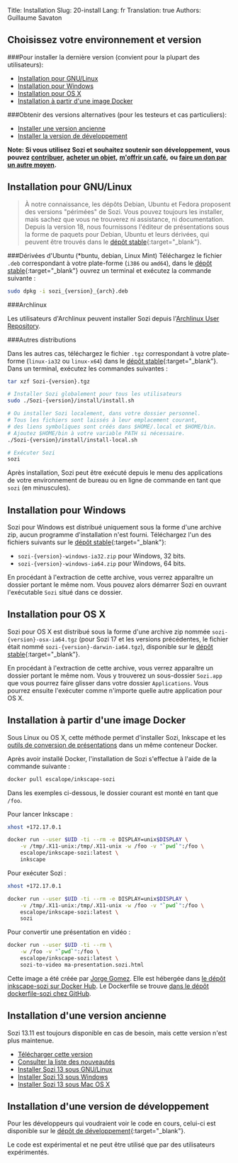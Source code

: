 Title: Installation
Slug: 20-install
Lang: fr
Translation: true
Authors: Guillaume Savaton

Choisissez votre environnement et version
------------------------------------------

###Pour installer la dernière version (convient pour la plupart des utilisateurs):

* [Installation pour GNU/Linux](#installation-pour-gnulinux)
* [Installation pour Windows](#installation-pour-windows)
* [Installation pour OS X](#installation-pour-os-x)
* [Installation à partir d'une image Docker](#installation-a-partir-dune-image-docker)

###Obtenir des versions alternatives (pour les testeurs et cas particuliers):

* [Installer une version ancienne](#installation-dune-version-ancienne)
* [Installer la version de développement](#installation-dune-version-de-developpement)


**Note: Si vous utilisez Sozi et souhaitez soutenir son développement,**
**vous pouvez [contribuer](|filename|contribute.md),**
**[acheter un objet](https://www.spreadshirt.fr/user/Guillaume+Savaton),**
**[m'offrir un café](https://www.buymeacoffee.com/THtbNvnqE),**
**ou [faire un don par un autre moyen](|filename|donate.md).**



Installation pour GNU/Linux
---------------------------

> À notre connaissance, les dépôts Debian, Ubuntu et Fedora proposent des versions
> "périmées" de Sozi.
> Vous pouvez toujours les installer, mais sachez que vous ne trouverez ni
> assistance, ni documentation.
> Depuis la version 18, nous fournissons l'éditeur de présentations sous la forme
> de paquets pour Debian, Ubuntu et leurs dérivées, qui peuvent être trouvés dans le 
> [dépôt stable](https://github.com/senshu/Sozi/releases/latest){:target="_blank"}.

###Dérivées d'Ubuntu (*buntu, debian, Linux Mint)
Téléchargez le fichier `.deb` correspondant à votre plate-forme (`i386` ou `amd64`), dans le 
[dépôt stable](https://github.com/senshu/Sozi/releases/latest){:target="_blank"}
ouvrez un terminal et exécutez la commande suivante&nbsp;:

```bash
sudo dpkg -i sozi_{version}_{arch}.deb
```
###Archlinux

Les utilisateurs d'Archlinux peuvent installer Sozi depuis l'[Archlinux User Repository](https://aur.archlinux.org/packages/sozi).

###Autres distributions

Dans les autres cas, téléchargez le fichier `.tgz` correspondant à votre plate-forme
(`linux-ia32` ou `linux-x64`) dans le [dépôt stable](https://github.com/senshu/Sozi/releases/latest){:target="_blank"}.
Dans un terminal, exécutez les commandes suivantes&nbsp;:

```bash
tar xzf Sozi-{version}.tgz

# Installer Sozi globalement pour tous les utilisateurs
sudo ./Sozi-{version}/install/install.sh

# Ou installer Sozi localement, dans votre dossier personnel.
# Tous les fichiers sont laissés à leur emplacement courant,
# des liens symboliques sont créés dans $HOME/.local et $HOME/bin.
# Ajoutez $HOME/bin à votre variable PATH si nécessaire.
./Sozi-{version}/install/install-local.sh

# Exécuter Sozi
sozi
```

Après installation, Sozi peut être exécuté depuis le menu des applications de votre environnement de bureau ou en ligne de commande en tant que `sozi` (en minuscules).

Installation pour Windows
-------------------------

Sozi pour Windows est distribué uniquement sous la forme d'une archive zip, aucun programme d'installation n'est fourni.
Téléchargez l'un des fichiers suivants sur le [dépôt stable](https://github.com/senshu/Sozi/releases/latest){:target="_blank"}:

* `sozi-{version}-windows-ia32.zip` pour Windows, 32 bits.
* `sozi-{version}-windows-ia64.zip` pour Windows, 64 bits.

En procédant à l'extraction de cette archive, vous verrez apparaître un dossier
portant le même nom.
Vous pouvez alors démarrer Sozi en ouvrant l'exécutable `Sozi` situé dans ce dossier.

Installation pour OS X
----------------------

Sozi pour OS X est distribué sous la forme d'une archive zip nommée
`sozi-{version}-osx-ia64.tgz` (pour Sozi 17 et les versions précédentes, le
fichier était nommé `sozi-{version}-darwin-ia64.tgz`), disponible sur le 
[dépôt stable](https://github.com/senshu/Sozi/releases/latest){:target="_blank"}.

En procédant à l'extraction de cette archive, vous verrez apparaître un dossier
portant le même nom.
Vous y trouverez un sous-dossier `Sozi.app` que vous pourrez
faire glisser dans votre dossier `Applications`.
Vous pourrez ensuite l'exécuter comme n'importe quelle autre application pour OS X.

Installation à partir d'une image Docker
----------------------------------------

Sous Linux ou OS X, cette méthode permet d'installer Sozi, Inkscape et les
[outils de conversion de présentations](|filename|tutorial-converting.md)
dans un même conteneur Docker.

Après avoir installé Docker, l'installation de Sozi s'effectue à l'aide de la
commande suivante&nbsp;:

```bash
docker pull escalope/inkscape-sozi
```

Dans les exemples ci-dessous, le dossier courant est monté en tant que
`/foo`.

Pour lancer Inkscape&nbsp;:

```bash
xhost +172.17.0.1

docker run --user $UID -ti --rm -e DISPLAY=unix$DISPLAY \
    -v /tmp/.X11-unix:/tmp/.X11-unix -w /foo -v "`pwd`":/foo \
    escalope/inkscape-sozi:latest \
    inkscape
```

Pour exécuter Sozi&nbsp;:

```bash
xhost +172.17.0.1

docker run --user $UID -ti --rm -e DISPLAY=unix$DISPLAY \
    -v /tmp/.X11-unix:/tmp/.X11-unix -w /foo -v "`pwd`":/foo \
    escalope/inkscape-sozi:latest \
    sozi
```

Pour convertir une présentation en vidéo&nbsp;:

```bash
docker run --user $UID -ti --rm \
    -w /foo -v "`pwd`":/foo \
    escalope/inkscape-sozi:latest \
    sozi-to-video ma-presentation.sozi.html
```

Cette image a été créée par [Jorge Gomez](https://github.com/escalope).
Elle est hébergée dans [le dépôt inkscape-sozi sur Docker Hub](https://hub.docker.com/r/escalope/inkscape-sozi).
Le Dockerfile se trouve [dans le dépôt dockerfile-sozi chez GitHub](https://github.com/escalope/dockerfile-sozi).

Installation d'une version ancienne
------------------------------------

Sozi 13.11 est toujours disponible en cas de besoin, mais cette version n'est plus maintenue.

* [Télécharger cette version](https://github.com/senshu/Sozi/releases/download/13.11/sozi-release-13.11-30213629.zip)
* [Consulter la liste des nouveautés](|filename|/Releases/release-13.11-fr.md)
* [Installer Sozi 13 sous GNU/Linux](|filename|sozi-13-install-linux.md)
* [Installer Sozi 13 sous Windows](|filename|sozi-13-install-windows.md)
* [Installer Sozi 13 sous Mac OS X](|filename|sozi-13-install-osx.md)



Installation d'une version de développement
---------------------------------------------

Pour les développeurs qui voudraient voir le code en cours, celui-ci est disponible sur le [dépôt de développement](https://drive.google.com/open?id=0ByRUreHgekjMWG9teGM2dE8wck0){:target="_blank"}.

Le code est expérimental et ne peut être utilisé que par des utilisateurs expérimentés.

